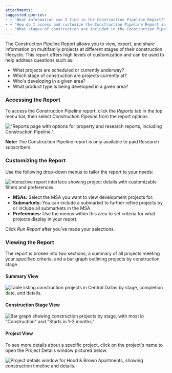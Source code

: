 ```yaml
---
attachments: 
suggested_queries:
- - "What information can I find in the Construction Pipeline Report?"
- - "How do I access and customize the Construction Pipeline Report in Radix?"
- - "What stages of construction are included in the Construction Pipeline Report?"
---
```

The Construction Pipeline Report allows you to view, export, and share information on multifamily projects at different stages of their construction lifecycle. This report offers high levels of customization and can be used to help address questions such as:

* What projects are scheduled or currently underway?
* Which stage of construction are projects currently at?
* Who's developing in a given area?
* What product type is being developed in a given area?

### Accessing the Report

To access the Construction Pipeline report, click the *Reports* tab in the top menu bar, then select *Construction Pipeline* from the report options.

!["Reports page with options for property and research reports, including Construction Pipeline."](attachments/29127868961037.png)

**Note:** The Construction Pipeline report is only available to paid Research subscribers.

### Customizing the Report

Use the following drop-down menus to tailor the report to your needs:

![Interactive report interface showing project details with customizable filters and preferences.](attachments/16510856243853.png)

* **MSAs:** Select the MSA you want to view development projects for.
* **Submarkets:** You can include a submarket to further refine projects by, or include all submarkets in the MSA.
* **Preferences:** Use the menus within this area to set criteria for what projects display in your report.

Click *Run Report* after you've made your selections.

### Viewing the Report

The report is broken into two sections; a summary of all projects meeting your specified criteria, and a bar graph outlining projects by construction stage.

#### **Summary View**

![Table listing construction projects in Central Dallas by stage, completion date, and details.](attachments/16510870858125.png)

#### **Construction Stage View**

![Bar graph showing construction projects by stage, with most in "Construction" and "Starts in 1-3 months."](attachments/16510856250253.png)

#### **Project View**

To see more details about a specific project, click on the project's name to open the Project Details window pictured below.

![Project details window for Hood & Brown Apartments, showing construction timeline and details.](attachments/16511311858573.png)